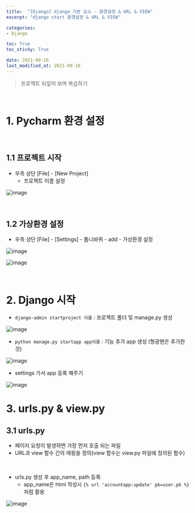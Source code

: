 ```yaml
---
title:  "[Django] django 기본 요소 - 환경설정 & URL & VIEW"
excerpt: "django start 환경설정 & URL & VIEW"

categories:
- Django

toc: True
toc_sticky: True

date: 2021-09-16
last_modified_at: 2021-09-16
---
```


> 프로젝트 되짚어 보며 복습하기

<br>

# 1. Pycharm 환경 설정

<br>

## 1.1 프로젝트 시작

- 우측 상단 [File]  - [New Project]
  - 프로젝트 이름 설정
  

![image](https://user-images.githubusercontent.com/76996686/133510649-f066de96-7040-46e4-aa1d-095c6f0f9e04.png)

<br>

## 1.2 가상환경 설정

- 우측 상단 [File]  - [Settings] - 톱니바퀴 - add - 가상환경 설정

![image](https://user-images.githubusercontent.com/76996686/133511264-df30ec34-5d6d-442a-955b-854e70f6bd2e.png)

![image](https://user-images.githubusercontent.com/76996686/133511381-1b5846d0-a8a5-4d94-b663-7e817e64b992.png)

<br>

# 2. Django 시작

- `django-admin startproject 이름` : 프로젝트 폴더 및 manage.py 생성

![image](https://user-images.githubusercontent.com/76996686/133512823-70ca648c-5617-4640-8e29-75d1ab21d39b.png)

- `python manage.py startapp app이름` : 기능 추가 app 생성 (형광팬은 추가한 것)

![image](https://user-images.githubusercontent.com/76996686/133513304-ed2f9f2d-1710-4094-94f5-70f7f4091f4d.png)

- settings 가서 app 등록 해주기

![image](https://user-images.githubusercontent.com/76996686/133514518-2383b95a-f36e-4152-a25a-af63fd9db430.png)

# 3. urls.py & view.py 

## 3.1 urls.py 

- 페이지 요청이 발생하면 가장 먼저 호출 되는 파일
- URL과 view 함수 간의 매핑을 정의(view 함수는 view.py 파일에 정의된 함수)

<br>

- urls.py 생성 후 app_name, path 등록
  - app_name은 html 작성시 `{% url 'accountapp:update' pk=user.pk %}` 처럼 활용

![image](https://user-images.githubusercontent.com/76996686/133516027-cc970ed2-c8c2-4d37-bae9-a910b39b5b78.png)
